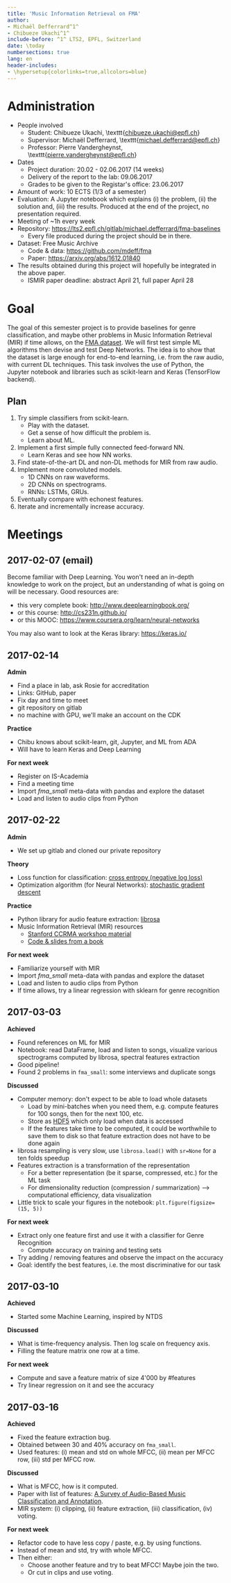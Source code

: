 ```yaml
---
title: 'Music Information Retrieval on FMA'
author:
- Michaël Defferrard^1^
- Chibueze Ukachi^1^
include-before: ^1^ LTS2, EPFL, Switzerland
date: \today
numbersections: true
lang: en
header-includes:
- \hypersetup{colorlinks=true,allcolors=blue}
---
```


# Administration

* People involved
	* Student: Chibueze Ukachi, \texttt{chibueze.ukachi@epfl.ch}
	* Supervisor: Michaël Defferrard, \texttt{michael.defferrard@epfl.ch}
	* Professor: Pierre Vandergheynst, \texttt{pierre.vandergheynst@epfl.ch}
* Dates
	* Project duration: 20.02 - 02.06.2017 (14 weeks)
	* Delivery of the report to the lab: 09.06.2017
	* Grades to be given to the Registar's office: 23.06.2017
* Amount of work: 10 ECTS (1/3 of a semester)
* Evaluation: A Jupyter notebook which explains (i) the problem, (ii) the
  solution and, (iii) the results. Produced at the end of the project, no
  presentation required.
* Meeting of ~1h every week
* Repository: <https://lts2.epfl.ch/gitlab/michael.defferrard/fma-baselines>
	* Every file produced during the project should be in there.
* Dataset: Free Music Archive
	* Code & data: <https://github.com/mdeff/fma>
	* Paper: <https://arxiv.org/abs/1612.01840>
* The results obtained during this project will hopefully be integrated in the above paper.
	* ISMIR paper deadline: abstract April 21, full paper April 28

# Goal

The goal of this semester project is to provide baselines for genre
classification, and maybe other problems in Music Information Retrieval (MIR)
if time allows, on the [FMA dataset](https://github.com/mdeff/fma). We will
first test simple ML algorithms then devise and test Deep Networks. The idea is
to show that the dataset is large enough for end-to-end learning, i.e. from the
raw audio, with current DL techniques. This task involves the use of Python,
the Jupyter notebook and libraries such as scikit-learn and Keras (TensorFlow
backend).

## Plan

1. Try simple classifiers from scikit-learn.
	* Play with the dataset.
	* Get a sense of how difficult the problem is.
	* Learn about ML.
1. Implement a first simple fully connected feed-forward NN.
	* Learn Keras and see how NN works.
1. Find state-of-the-art DL and non-DL methods for MIR from raw audio.
1. Implement more convoluted models.
	* 1D CNNs on raw waveforms.
	* 2D CNNs on spectrograms.
	* RNNs: LSTMs, GRUs.
1. Eventually compare with echonest features.
1. Iterate and incrementally increase accuracy.

# Meetings

## 2017-02-07 (email)

Become familiar with Deep Learning. You won't need an in-depth knowledge to
work on the project, but an understanding of what is going on will be
necessary. Good resources are:

* this very complete book: <http://www.deeplearningbook.org/>
* or this course: <http://cs231n.github.io/>
* or this MOOC: <https://www.coursera.org/learn/neural-networks>

You may also want to look at the Keras library: <https://keras.io/>

## 2017-02-14

**Admin**

* Find a place in lab, ask Rosie for accreditation
* Links: GitHub, paper
* Fix day and time to meet
* git repository on gitlab
* no machine with GPU, we'll make an account on the CDK

**Practice**

* Chibu knows about scikit-learn, git, Jupyter, and ML from ADA
* Will have to learn Keras and Deep Learning

**For next week**

* Register on IS-Academia
* Find a meeting time
* Import *fma_small* meta-data with pandas and explore the dataset
* Load and listen to audio clips from Python

## 2017-02-22

**Admin**

* We set up gitlab and cloned our private repository

**Theory**

* Loss function for classification: [cross entropy (negative log loss)](https://en.wikipedia.org/wiki/Cross_entropy)
* Optimization algorithm (for Neural Networks): [stochastic gradient descent](https://en.wikipedia.org/wiki/Stochastic_gradient_descent)

**Practice**

* Python library for audio feature extraction: [librosa](https://github.com/librosa/librosa)
* Music Information Retrieval (MIR) resources
	* [Stanford CCRMA workshop material](http://musicinformationretrieval.com)
	* [Code & slides from a book](http://www.audiocontentanalysis.org)

**For next week**

* Familiarize yourself with MIR
* Import *fma_small* meta-data with pandas and explore the dataset
* Load and listen to audio clips from Python
* If time allows, try a linear regression with sklearn for genre recognition

## 2017-03-03

**Achieved**

* Found references on ML for MIR
* Notebook: read DataFrame, load and listen to songs, visualize various spectrograms computed by librosa, spectral features extraction
* Good pipeline!
* Found 2 problems in `fma_small`: some interviews and duplicate songs

**Discussed**

* Computer memory: don't expect to be able to load whole datasets
	* Load by mini-batches when you need them, e.g. compute features for 100 songs, then for the next 100, etc.
	* Store as [HDF5](https://support.hdfgroup.org/HDF5/) which only load when data is accessed
	* If the features take time to be computed, it could be worthwhile to save them to disk so that feature extraction does not have to be done again
* librosa resampling is very slow, use `librosa.load()` with `sr=None` for a ten folds speedup
* Features extraction is a transformation of the representation
	* For a better representation (be it sparse, compressed, etc.) for the ML task
	* For dimensionality reduction (compression / summarization) --> computational efficiency, data visualization
* Little trick to scale your figures in the notebook: `plt.figure(figsize=(15, 5))`

**For next week**

* Extract only one feature first and use it with a classifier for Genre Recognition
	* Compute accuracy on training and testing sets
* Try adding / removing features and observe the impact on the accuracy
* Goal: identify the best features, i.e. the most discriminative for our task

## 2017-03-10

**Achieved**

* Started some Machine Learning, inspired by NTDS

**Discussed**

* What is time-frequency analysis. Then log scale on frequency axis.
* Filling the feature matrix one row at a time.

**For next week**

* Compute and save a feature matrix of size 4'000 by #features
* Try linear regression on it and see the accuracy

## 2017-03-16

**Achieved**

* Fixed the feature extraction bug.
* Obtained between 30 and 40% accuracy on `fma_small`.
* Used features: (i) mean and std on whole MFCC, (ii) mean per MFCC row, (iii) std per MFCC row.

**Discussed**

* What is MFCC, how is it computed.
* Paper with list of features: [A Survey of Audio-Based Music Classification and Annotation](http://ieeexplore.ieee.org/abstract/document/5664796/).
* MIR system: (i) clipping, (ii) feature extraction, (iii) classification, (iv) voting.

**For next week**

* Refactor code to have less copy / paste, e.g. by using functions.
* Instead of mean and std, try with whole MFCC.
* Then either:
	* Choose another feature and try to beat MFCC! Maybe join the two.
	* Or cut in clips and use voting.
